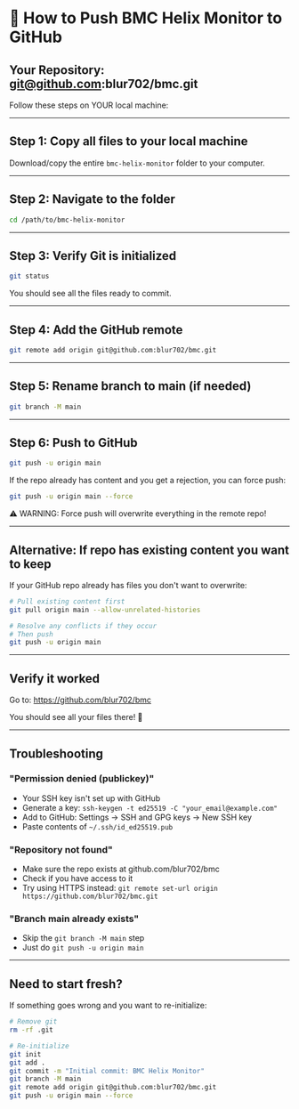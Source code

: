 # 🚀 How to Push BMC Helix Monitor to GitHub

## Your Repository: git@github.com:blur702/bmc.git

Follow these steps on YOUR local machine:

---

## Step 1: Copy all files to your local machine

Download/copy the entire `bmc-helix-monitor` folder to your computer.

---

## Step 2: Navigate to the folder

```bash
cd /path/to/bmc-helix-monitor
```

---

## Step 3: Verify Git is initialized

```bash
git status
```

You should see all the files ready to commit.

---

## Step 4: Add the GitHub remote

```bash
git remote add origin git@github.com:blur702/bmc.git
```

---

## Step 5: Rename branch to main (if needed)

```bash
git branch -M main
```

---

## Step 6: Push to GitHub

```bash
git push -u origin main
```

If the repo already has content and you get a rejection, you can force push:

```bash
git push -u origin main --force
```

⚠️ WARNING: Force push will overwrite everything in the remote repo!

---

## Alternative: If repo has existing content you want to keep

If your GitHub repo already has files you don't want to overwrite:

```bash
# Pull existing content first
git pull origin main --allow-unrelated-histories

# Resolve any conflicts if they occur
# Then push
git push -u origin main
```

---

## Verify it worked

Go to: https://github.com/blur702/bmc

You should see all your files there! 🎉

---

## Troubleshooting

### "Permission denied (publickey)"
- Your SSH key isn't set up with GitHub
- Generate a key: `ssh-keygen -t ed25519 -C "your_email@example.com"`
- Add to GitHub: Settings → SSH and GPG keys → New SSH key
- Paste contents of `~/.ssh/id_ed25519.pub`

### "Repository not found"
- Make sure the repo exists at github.com/blur702/bmc
- Check if you have access to it
- Try using HTTPS instead: `git remote set-url origin https://github.com/blur702/bmc.git`

### "Branch main already exists"
- Skip the `git branch -M main` step
- Just do `git push -u origin main`

---

## Need to start fresh?

If something goes wrong and you want to re-initialize:

```bash
# Remove git
rm -rf .git

# Re-initialize
git init
git add .
git commit -m "Initial commit: BMC Helix Monitor"
git branch -M main
git remote add origin git@github.com:blur702/bmc.git
git push -u origin main --force
```
